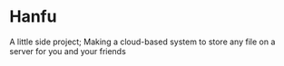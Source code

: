 # Hanfu

A little side project; Making a cloud-based system to store any file on a server for you and your friends

